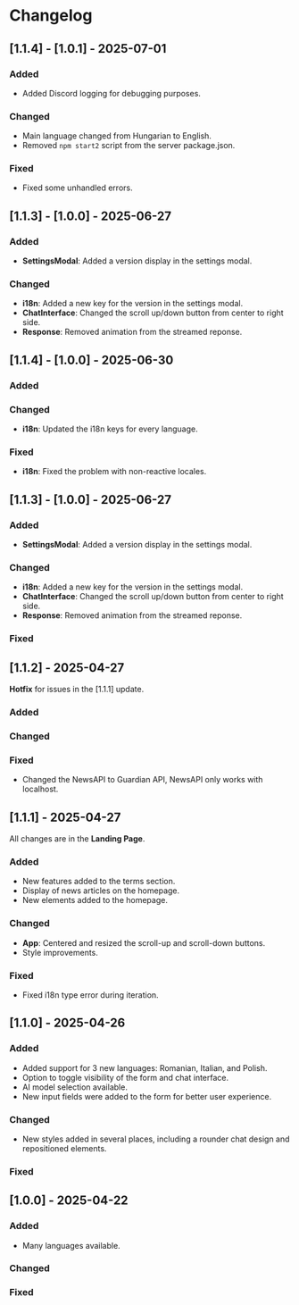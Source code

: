 # Changelog

## [1.1.4] - [1.0.1] - 2025-07-01
### Added
- Added Discord logging for debugging purposes.

### Changed
- Main language changed from Hungarian to English.
- Removed `npm start2` script from the server package.json.

### Fixed
- Fixed some unhandled errors.

## [1.1.3] - [1.0.0] - 2025-06-27
### Added
- **SettingsModal**: Added a version display in the settings modal.

### Changed
- **i18n**: Added a new key for the version in the settings modal.
- **ChatInterface**: Changed the scroll up/down button from center to right side.
- **Response**: Removed animation from the streamed reponse.

## [1.1.4] - [1.0.0] - 2025-06-30
### Added

### Changed
- **i18n**: Updated the i18n keys for every language.

### Fixed
- **i18n**: Fixed the problem with non-reactive locales.

## [1.1.3] - [1.0.0] - 2025-06-27
### Added
- **SettingsModal**: Added a version display in the settings modal.

### Changed
- **i18n**: Added a new key for the version in the settings modal.
- **ChatInterface**: Changed the scroll up/down button from center to right side.
- **Response**: Removed animation from the streamed reponse.

### Fixed

## [1.1.2] - 2025-04-27
**Hotfix** for issues in the [1.1.1] update.

### Added

### Changed

### Fixed
- Changed the NewsAPI to Guardian API, NewsAPI only works with localhost.

## [1.1.1] - 2025-04-27
All changes are in the **Landing Page**.

### Added
- New features added to the terms section.
- Display of news articles on the homepage.
- New elements added to the homepage.

### Changed
- **App**: Centered and resized the scroll-up and scroll-down buttons.
- Style improvements.

### Fixed
- Fixed i18n type error during iteration.

## [1.1.0] - 2025-04-26
### Added
- Added support for 3 new languages: Romanian, Italian, and Polish.
- Option to toggle visibility of the form and chat interface.
- AI model selection available.
- New input fields were added to the form for better user experience.

### Changed
- New styles added in several places, including a rounder chat design and repositioned elements.

### Fixed

## [1.0.0] - 2025-04-22
### Added
- Many languages available.

### Changed

### Fixed